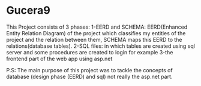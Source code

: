 # Gucera9 
This Project consists of 3 phases:
1-EERD and SCHEMA: EERD(Enhanced Entity Relation Diagram) of the project which classifies my entities of the project and the relation between them, SCHEMA maps this EERD to the relations(database tables).
2-SQL files: in which tables are created using sql server and some procedures are created to login for example
3-the frontend part of the web app using asp.net

P.S:
The main purpose of this project was to tackle the concepts of database (design phase (EERD) and sql) not really the asp.net part.
